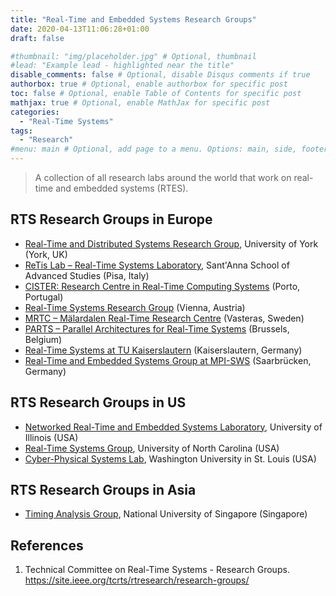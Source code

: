 ```yaml
---
title: "Real-Time and Embedded Systems Research Groups"
date: 2020-04-13T11:06:28+01:00
draft: false

#thumbnail: "img/placeholder.jpg" # Optional, thumbnail
#lead: "Example lead - highlighted near the title"
disable_comments: false # Optional, disable Disqus comments if true
authorbox: true # Optional, enable authorbox for specific post
toc: false # Optional, enable Table of Contents for specific post
mathjax: true # Optional, enable MathJax for specific post
categories:
  - "Real-Time Systems"
tags:
  - "Research"
#menu: main # Optional, add page to a menu. Options: main, side, footer
---
```


> A collection of all research labs around the world that work on real-time and embedded systems (RTES).

## RTS Research Groups in Europe

- [Real-Time and Distributed Systems Research Group](http://www.cs.york.ac.uk/rts/), University of York (York, UK)
- [ReTis Lab – Real-Time Systems Laboratory](http://retis.sssup.it/?q=node/2), Sant'Anna School of Advanced Studies (Pisa, Italy)
- [CISTER: Research Centre in Real-Time Computing Systems](http://www.cister.isep.ipp.pt/) (Porto, Portugal)
- [Real-Time Systems Research Group](http://www.vmars.tuwien.ac.at/) (Vienna, Austria)
- [MRTC – Mälardalen Real-Time Research Centre](http://www.mrtc.mdh.se/) (Vasteras, Sweden)
- [PARTS – Parallel Architectures for Real-Time Systems](http://parts.ulb.ac.be/) (Brussels, Belgium)
- [Real-Time Systems at TU Kaiserslautern](http://rts.eit.uni-kl.de/) (Kaiserslautern, Germany)
- [Real-Time and Embedded Systems Group at MPI-SWS](http://rts.mpi-sws.org/) (Saarbrücken, Germany)


## RTS Research Groups in US

- [Networked Real-Time and Embedded Systems Laboratory](http://rtsl.cs.uiuc.edu/), University of Illinois (USA)
- [Real-Time Systems Group](http://www.cs.unc.edu/~anderson/real-time/index.html), University of North Carolina (USA)
- [Cyber-Physical Systems Lab](http://wsn.cse.wustl.edu/index.php/Cyber-Physical_Systems_Laboratory), Washington University in St. Louis (USA)


## RTS Research Groups in Asia

- [Timing Analysis Group](http://www.comp.nus.edu.sg/~abhik/e-savvy/WCET_projects.html), National University of Singapore (Singapore)



## References
1. Technical Committee on Real-Time Systems - Research Groups. https://site.ieee.org/tcrts/rtresearch/research-groups/
